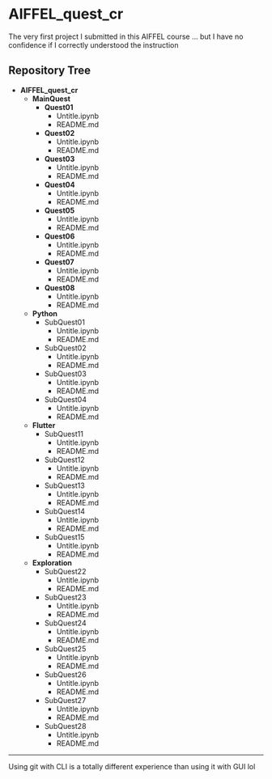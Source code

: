 # AIFFEL_quest_cr
The very first project I submitted in this AIFFEL course ...
but I have no confidence if I correctly understood the instruction

## Repository Tree
- **AIFFEL_quest_cr**
  - **MainQuest**
    - **Quest01**
	    - Untitle.ipynb
	    - README.md
    - **Quest02**
	    - Untitle.ipynb
	    - README.md
    - **Quest03**
	    - Untitle.ipynb
	    - README.md
    - **Quest04**
	    - Untitle.ipynb
	    - README.md
    - **Quest05**
	    - Untitle.ipynb
	    - README.md
    - **Quest06**
	    - Untitle.ipynb
	    - README.md
    - **Quest07**
	    - Untitle.ipynb
	    - README.md
    - **Quest08**
	    - Untitle.ipynb
	    - README.md
  - **Python**
	  - SubQuest01
	    - Untitle.ipynb
	    - README.md
	  - SubQuest02
	    - Untitle.ipynb
	    - README.md
	  - SubQuest03
	    - Untitle.ipynb
	    - README.md
	  - SubQuest04
	    - Untitle.ipynb
	    - README.md
  - **Flutter**
	  - SubQuest11
	    - Untitle.ipynb
	    - README.md
	  - SubQuest12
	    - Untitle.ipynb
	    - README.md
	  - SubQuest13
	    - Untitle.ipynb
	    - README.md
	  - SubQuest14
	    - Untitle.ipynb
	    - README.md
	  - SubQuest15
	    - Untitle.ipynb
	    - README.md
  - **Exploration**
	  - SubQuest22
	    - Untitle.ipynb
	    - README.md
	  - SubQuest23
	    - Untitle.ipynb
	    - README.md
	  - SubQuest24
	    - Untitle.ipynb
	    - README.md
	  - SubQuest25
	    - Untitle.ipynb
	    - README.md
	  - SubQuest26
	    - Untitle.ipynb
	    - README.md
	  - SubQuest27
	    - Untitle.ipynb
	    - README.md
	  - SubQuest28
	    - Untitle.ipynb
	    - README.md
---

Using git with CLI is a totally different experience than using it with GUI lol
